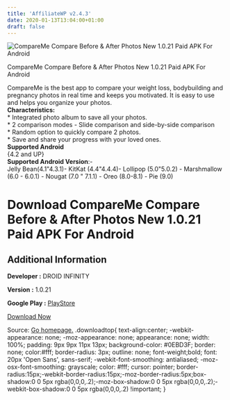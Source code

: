 ```yaml
---
title: 'AffiliateWP v2.4.3'
date: 2020-01-13T13:04:00+01:00
draft: false
---
```


![CompareMe Compare Before & After Photos New 1.0.21 Paid APK For Android](https://i0.wp.com/apkhome.net/wp-content/uploads/2020/01/CompareMe-Compare-Before-After-Photos-New-1.0.21-Paid.png "CompareMe Compare Before & After Photos New 1.0.21 Paid APK For Android")

  

CompareMe Compare Before & After Photos New 1.0.21 Paid APK For Android

CompareMe is the best app to compare your weight loss, bodybuilding and pregnancy photos in real time and keeps you motivated. It is easy to use and helps you organize your photos.  
**Characteristics:**  
\* Integrated photo album to save all your photos.  
\* 2 comparison modes - Slide comparison and side-by-side comparison  
\* Random option to quickly compare 2 photos.  
\* Save and share your progress with your loved ones.  
**Supported Android**  
{4.2 and UP}  
**Supported Android Version**:-  
Jelly Bean(4.1"4.3.1)- KitKat (4.4"4.4.4)- Lollipop (5.0"5.0.2) - Marshmallow (6.0 - 6.0.1) - Nougat (7.0 " 7.1.1) - Oreo (8.0-8.1) - Pie (9.0)

Download CompareMe Compare Before & After Photos New 1.0.21 Paid APK For Android
================================================================================

Additional Information
----------------------

**Developer :** DROID INFINITY

**Version :** 1.0.21

**Google Play :** [PlayStore](https://play.google.com/store/apps/details?id=com.droidinfinity.compareapp&hl=en)

  

[Download Now](https://store4app.co/post/compareme-compare-before-amp-after-photos-new-1-0-21-paid-apk-for-android_1578914335)

  
Source: [Go homepage.](https://store4app.co/post/compareme-compare-before-amp-after-photos-new-1-0-21-paid-apk-for-android_1578914335) .downloadtop{ text-align:center; -webkit-appearance: none; -moz-appearance: none; appearance: none; width: 100%; padding: 9px 9px 11px 13px; background-color: #0EBD3F; border: none; color:#fff; border-radius: 3px; outline: none; font-weight;bold; font: 20px 'Open Sans', sans-serif; -webkit-font-smoothing: antialiased; -moz-osx-font-smoothing: grayscale; color: #fff; cursor: pointer; border-radius:15px;-webkit-border-radius:15px;-moz-border-radius:5px;box-shadow:0 0 5px rgba(0,0,0,.2);-moz-box-shadow:0 0 5px rgba(0,0,0,.2);-webkit-box-shadow:0 0 5px rgba(0,0,0,.2) !important; }